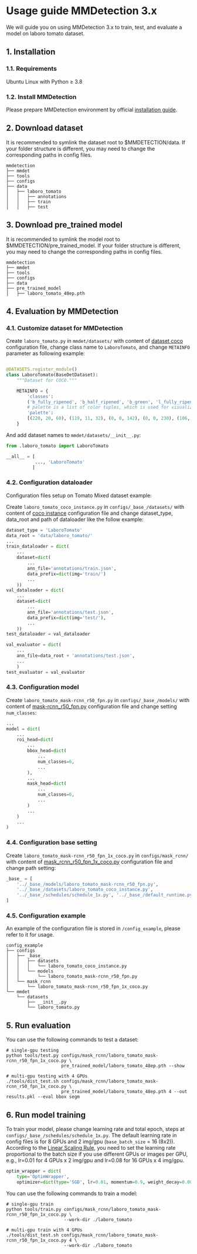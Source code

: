 
# Usage guide MMDetection 3.x

We will guide you on using MMDetection 3.x to train, test, and evaluate a model on laboro tomato dataset.

## 1. Installation

### 1.1. Requirements

Ubuntu Linux with Python ≥ 3.8

### 1.2. Install MMDetection

Please prepare MMDetection environment by official [installation guide](https://mmdetection.readthedocs.io/en/dev-3.x/get_started.html).

## 2. Download dataset

It is recommended to symlink the dataset root to $MMDETECTION/data. If your folder structure is different, you may need to change the corresponding paths in config files.

``` text
mmdetection
├── mmdet
├── tools
├── configs
├── data
│   ├── laboro_tomato
│   │   ├── annotations
│   │   ├── train
│   │   ├── test
```

## 3. Download pre_trained model

It is recommended to symlink the model root to $MMDETECTION/pre_trained_model. If your folder structure is different, you may need to change the corresponding paths in config files.

``` text
mmdetection
├── mmdet
├── tools
├── configs
├── data
├── pre_trained_model
│   ├── laboro_tomato_48ep.pth 

```

## 4. Evaluation by MMDetection

### 4.1. Customize dataset for MMDetection

Create `laboro_tomato.py` in `mmdet/datasets/` with content of [dataset coco](https://github.com/open-mmlab/mmdetection/blob/main/mmdet/datasets/coco.py) configuration file, change class name to `LaboroTomato`, and change `METAINFO` parameter as following example:

``` python

@DATASETS.register_module()
class LaboroTomato(BaseDetDataset):
    """Dataset for COCO."""

    METAINFO = {
        'classes':
        ('b_fully_ripened', 'b_half_ripened', 'b_green', 'l_fully_ripened', 'l_half_ripened', 'l_green'),
        # palette is a list of color tuples, which is used for visualization.
        'palette':
        [(220, 20, 60), (119, 11, 32), (0, 0, 142), (0, 0, 230), (106, 0, 228), (0, 60, 100)]
    }
```

And add dataset names to `mmdet/datasets/__init__.py`:

``` python
from .laboro_tomato import LaboroTomato

__all__ = [    
           ..., 'LaboroTomato'
          ]

```

### 4.2. Configuration dataloader

Configuration files setup on Tomato Mixed dataset example:  

Create `laboro_tomato_coco_instance.py` in `configs/_base_/datasets/` with content of [coco instance](https://github.com/open-mmlab/mmdetection/blob/3.x/configs/_base_/datasets/coco_instance.py) configuration file and change dataset_type, data_root and path of dataloader like the follow example:

``` python
dataset_type = 'LaboroTomato'
data_root = 'data/laboro_tomato/'
...
train_dataloader = dict(
    ...
    dataset=dict(
        ...
        ann_file='annotations/train.json',
        data_prefix=dict(img='train/')
        ...
    ))
val_dataloader = dict(
    ...
    dataset=dict(
        ...
        ann_file='annotations/test.json',
        data_prefix=dict(img='test/'),
        ...
    ))
test_dataloader = val_dataloader

val_evaluator = dict(
    ...
    ann_file=data_root + 'annotations/test.json',
    ...
    )
test_evaluator = val_evaluator
```

### 4.3. Configuration model

Create `laboro_tomato_mask-rcnn_r50_fpn.py` in `configs/_base_/models/` with content of [mask-rcnn_r50_fpn.py](https://github.com/open-mmlab/mmdetection/blob/master/configs/_base_/models/faster_rcnn_r50_fpn.py) configuration file and change setting `num_classes`:

``` python
...
model = dict(
    ...
    roi_head=dict(
        ...
        bbox_head=dict(
            ...
            num_classes=6,
            ...
        ),
        ...
        mask_head=dict(
            ...
            num_classes=6,
            ...
        )
        ...
    )
    ...
)
```

### 4.4. Configuration base setting

Create `laboro_tomato_mask-rcnn_r50_fpn_1x_coco.py` in `configs/mask_rcnn/` with content of [mask_rcnn_r50_fpn_1x_coco.py](https://github.com/open-mmlab/mmdetection/blob/master/configs/mask_rcnn/mask_rcnn_r50_fpn_1x_coco.py) configuration file and change path setting:

``` python
_base_ = [
    '../_base_/models/laboro_tomato_mask-rcnn_r50_fpn.py',
    '../_base_/datasets/laboro_tomato_coco_instance.py',
    '../_base_/schedules/schedule_1x.py', '../_base_/default_runtime.py'
]

```

### 4.5. Configuration example

An example of the configuration file is stored in `/config_example`, please refer to it for usage.

```text
config_example
├── configs
│   ├── _base_
│   │   ├── datasets
│   │   │   └── laboro_tomato_coco_instance.py
│   │   └── models
│   │       └── laboro_tomato_mask-rcnn_r50_fpn.py
│   └── mask_rcnn
│       └── laboro_tomato_mask-rcnn_r50_fpn_1x_coco.py
└── mmdet
    └── datasets
        ├── __init__.py
        └── laboro_tomato.py
```

## 5. Run evaluation

You can use the following commands to test a dataset:

``` shell
# single-gpu testing
python tools/test.py configs/mask_rcnn/laboro_tomato_mask-rcnn_r50_fpn_1x_coco.py \
                     pre_trained_model/laboro_tomato_48ep.pth --show

# multi-gpu testing with 4 GPUs
./tools/dist_test.sh configs/mask_rcnn/laboro_tomato_mask-rcnn_r50_fpn_1x_coco.py \
                     pre_trained_model/laboro_tomato_48ep.pth 4 --out results.pkl --eval bbox segm                     
```

## 6. Run model training

To train your model, please change learning rate and total epoch, steps at `configs/_base_/schedules/schedule_1x.py`. The default learning rate in config files is for 8 GPUs and 2 img/gpu (`base_batch_size` = 16 (8x2)). According to the [Linear Scaling Rule](https://arxiv.org/abs/1706.02677), you need to set the learning rate proportional to the batch size if you use different GPUs or images per GPU, e.g., lr=0.01 for 4 GPUs x 2 img/gpu and lr=0.08 for 16 GPUs x 4 img/gpu.

``` python
optim_wrapper = dict(
    type='OptimWrapper',
    optimizer=dict(type='SGD', lr=0.01, momentum=0.9, weight_decay=0.0001))
```

You can use the following commands to train a model:

``` shell
# single-gpu train
python tools/train.py configs/mask_rcnn/laboro_tomato_mask-rcnn_r50_fpn_1x_coco.py \
                      --work-dir ./laboro_tomato

# multi-gpu train with 4 GPUs
./tools/dist_test.sh configs/mask_rcnn/laboro_tomato_mask-rcnn_r50_fpn_1x_coco.py 4 \
                      --work-dir ./laboro_tomato                    
```
